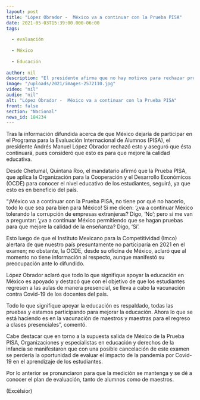 ```yaml
---
layout: post
title: "López Obrador -  México va a continuar con la Prueba PISA"
date: 2021-05-03T15:39:00.000-06:00
tags:
  
  - evaluación
  
  - México
  
  - Educación
  
author: nil
description: "El presidente afirma que no hay motivos para rechazar pruebas para que mejore la calidad de la enseñanza; asegura todo lo que sea para mejorar la educación es respaldado"
image: "/uploads/2021/images-2572110.jpg"
video: "nil"
audio: "nil"
alt: "López Obrador -  México va a continuar con la Prueba PISA"
front: false
section: "Nacional"
news_id: 184234
---
```


Tras la información difundida acerca de que México dejaría de participar en el Programa para la Evaluación Internacional de Alumnos (PISA), el presidente Andrés Manuel López Obrador rechazó esto y aseguró que ésta continuará, pues consideró que esto es para que mejore la calidad educativa.

Desde Chetumal, Quintana Roo, el mandatario afirmó que la Prueba PISA, que aplica la Organización para la Cooperación y el Desarrollo Económicos (OCDE) para conocer el nivel educativo de los estudiantes, seguirá, ya que esto es en beneficio del país.

“¡México va a continuar con la Prueba PISA, no tiene por qué no hacerlo, todo lo que sea para bien para México! Si me dicen: ‘¿va a continuar México tolerando la corrupción de empresas extranjeras? Digo, ‘No’; pero si me van a preguntar: ‘¿va a continuar México permitiendo que se hagan pruebas para que mejore la calidad de la enseñanza? Digo, ‘Sí’.

Esto luego de que el Instituto Mexicano para la Competitividad (Imco) alertara de que nuestro país presuntamente no participaría en 2021 en el examen; no obstante, la OCDE, desde su oficina de México, aclaró que al momento no tiene información al respecto, aunque manifestó su preocupación ante lo difundido.

López Obrador aclaró que todo lo que signifique apoyar la educación en México es apoyado y destacó que con el objetivo de que los estudiantes regresen a las aulas de manera presencial, se lleva a cabo la vacunación contra Covid-19 de los docentes del país.

Todo lo que signifique apoyar la educación es respaldado, todas las pruebas y estamos participando para mejorar la educación. Ahora lo que se está haciendo es en la vacunación de maestros y maestras para el regreso a clases presenciales”, comentó.

Cabe destacar que en torno a la supuesta salida de México de la Prueba PISA, Organizaciones y especialistas en educación y derechos de la infancia se manifestaron que con una posible cancelación de este examen se perdería la oportunidad de evaluar el impacto de la pandemia por Covid-19 en el aprendizaje de los estudiantes.

Por lo anterior se pronunciaron para que la medición se mantenga y se dé a conocer el plan de evaluación, tanto de alumnos como de maestros.

(Excélsior)